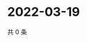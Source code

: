 # 2022-03-19

共 0 条

<!-- BEGIN WEIBO -->
<!-- 最后更新时间 Sat Mar 19 2022 07:15:38 GMT+0800 (China Standard Time) -->

<!-- END WEIBO -->

